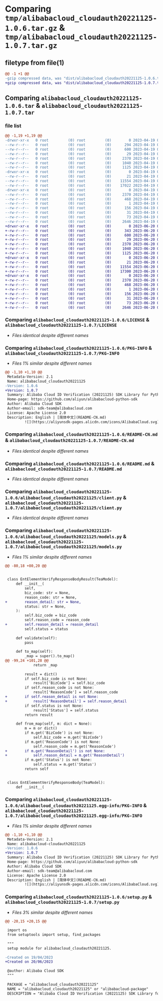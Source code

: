 # Comparing `tmp/alibabacloud_cloudauth20221125-1.0.6.tar.gz` & `tmp/alibabacloud_cloudauth20221125-1.0.7.tar.gz`

## filetype from file(1)

```diff
@@ -1 +1 @@
-gzip compressed data, was "dist/alibabacloud_cloudauth20221125-1.0.6.tar", last modified: Wed Apr 19 03:40:30 2023, max compression
+gzip compressed data, was "dist/alibabacloud_cloudauth20221125-1.0.7.tar", last modified: Tue Jun 20 08:01:07 2023, max compression
```

## Comparing `alibabacloud_cloudauth20221125-1.0.6.tar` & `alibabacloud_cloudauth20221125-1.0.7.tar`

### file list

```diff
@@ -1,19 +1,19 @@
-drwxr-xr-x   0 root         (0) root         (0)        0 2023-04-19 03:40:30.000000 alibabacloud_cloudauth20221125-1.0.6/
--rw-r--r--   0 root         (0) root         (0)      294 2023-04-19 03:40:30.000000 alibabacloud_cloudauth20221125-1.0.6/ChangeLog.md
--rw-r--r--   0 root         (0) root         (0)      600 2023-04-19 03:40:30.000000 alibabacloud_cloudauth20221125-1.0.6/LICENSE
--rw-r--r--   0 root         (0) root         (0)       29 2023-04-19 03:40:30.000000 alibabacloud_cloudauth20221125-1.0.6/MANIFEST.in
--rw-r--r--   0 root         (0) root         (0)     2370 2023-04-19 03:40:30.000000 alibabacloud_cloudauth20221125-1.0.6/PKG-INFO
--rw-r--r--   0 root         (0) root         (0)     1040 2023-04-19 03:40:30.000000 alibabacloud_cloudauth20221125-1.0.6/README-CN.md
--rw-r--r--   0 root         (0) root         (0)     1125 2023-04-19 03:40:30.000000 alibabacloud_cloudauth20221125-1.0.6/README.md
-drwxr-xr-x   0 root         (0) root         (0)        0 2023-04-19 03:40:30.000000 alibabacloud_cloudauth20221125-1.0.6/alibabacloud_cloudauth20221125/
--rw-r--r--   0 root         (0) root         (0)       21 2023-04-19 03:40:30.000000 alibabacloud_cloudauth20221125-1.0.6/alibabacloud_cloudauth20221125/__init__.py
--rw-r--r--   0 root         (0) root         (0)    11554 2023-04-19 03:40:30.000000 alibabacloud_cloudauth20221125-1.0.6/alibabacloud_cloudauth20221125/client.py
--rw-r--r--   0 root         (0) root         (0)    17022 2023-04-19 03:40:30.000000 alibabacloud_cloudauth20221125-1.0.6/alibabacloud_cloudauth20221125/models.py
-drwxr-xr-x   0 root         (0) root         (0)        0 2023-04-19 03:40:30.000000 alibabacloud_cloudauth20221125-1.0.6/alibabacloud_cloudauth20221125.egg-info/
--rw-r--r--   0 root         (0) root         (0)     2370 2023-04-19 03:40:30.000000 alibabacloud_cloudauth20221125-1.0.6/alibabacloud_cloudauth20221125.egg-info/PKG-INFO
--rw-r--r--   0 root         (0) root         (0)      468 2023-04-19 03:40:30.000000 alibabacloud_cloudauth20221125-1.0.6/alibabacloud_cloudauth20221125.egg-info/SOURCES.txt
--rw-r--r--   0 root         (0) root         (0)        1 2023-04-19 03:40:30.000000 alibabacloud_cloudauth20221125-1.0.6/alibabacloud_cloudauth20221125.egg-info/dependency_links.txt
--rw-r--r--   0 root         (0) root         (0)      156 2023-04-19 03:40:30.000000 alibabacloud_cloudauth20221125-1.0.6/alibabacloud_cloudauth20221125.egg-info/requires.txt
--rw-r--r--   0 root         (0) root         (0)       31 2023-04-19 03:40:30.000000 alibabacloud_cloudauth20221125-1.0.6/alibabacloud_cloudauth20221125.egg-info/top_level.txt
--rw-r--r--   0 root         (0) root         (0)       73 2023-04-19 03:40:30.000000 alibabacloud_cloudauth20221125-1.0.6/setup.cfg
--rw-r--r--   0 root         (0) root         (0)     2646 2023-04-19 03:40:30.000000 alibabacloud_cloudauth20221125-1.0.6/setup.py
+drwxr-xr-x   0 root         (0) root         (0)        0 2023-06-20 08:01:07.000000 alibabacloud_cloudauth20221125-1.0.7/
+-rw-r--r--   0 root         (0) root         (0)      343 2023-06-20 08:01:07.000000 alibabacloud_cloudauth20221125-1.0.7/ChangeLog.md
+-rw-r--r--   0 root         (0) root         (0)      600 2023-06-20 08:01:07.000000 alibabacloud_cloudauth20221125-1.0.7/LICENSE
+-rw-r--r--   0 root         (0) root         (0)       29 2023-06-20 08:01:07.000000 alibabacloud_cloudauth20221125-1.0.7/MANIFEST.in
+-rw-r--r--   0 root         (0) root         (0)     2370 2023-06-20 08:01:07.000000 alibabacloud_cloudauth20221125-1.0.7/PKG-INFO
+-rw-r--r--   0 root         (0) root         (0)     1040 2023-06-20 08:01:07.000000 alibabacloud_cloudauth20221125-1.0.7/README-CN.md
+-rw-r--r--   0 root         (0) root         (0)     1125 2023-06-20 08:01:07.000000 alibabacloud_cloudauth20221125-1.0.7/README.md
+drwxr-xr-x   0 root         (0) root         (0)        0 2023-06-20 08:01:07.000000 alibabacloud_cloudauth20221125-1.0.7/alibabacloud_cloudauth20221125/
+-rw-r--r--   0 root         (0) root         (0)       21 2023-06-20 08:01:07.000000 alibabacloud_cloudauth20221125-1.0.7/alibabacloud_cloudauth20221125/__init__.py
+-rw-r--r--   0 root         (0) root         (0)    11554 2023-06-20 08:01:07.000000 alibabacloud_cloudauth20221125-1.0.7/alibabacloud_cloudauth20221125/client.py
+-rw-r--r--   0 root         (0) root         (0)    17300 2023-06-20 08:01:07.000000 alibabacloud_cloudauth20221125-1.0.7/alibabacloud_cloudauth20221125/models.py
+drwxr-xr-x   0 root         (0) root         (0)        0 2023-06-20 08:01:07.000000 alibabacloud_cloudauth20221125-1.0.7/alibabacloud_cloudauth20221125.egg-info/
+-rw-r--r--   0 root         (0) root         (0)     2370 2023-06-20 08:01:07.000000 alibabacloud_cloudauth20221125-1.0.7/alibabacloud_cloudauth20221125.egg-info/PKG-INFO
+-rw-r--r--   0 root         (0) root         (0)      468 2023-06-20 08:01:07.000000 alibabacloud_cloudauth20221125-1.0.7/alibabacloud_cloudauth20221125.egg-info/SOURCES.txt
+-rw-r--r--   0 root         (0) root         (0)        1 2023-06-20 08:01:07.000000 alibabacloud_cloudauth20221125-1.0.7/alibabacloud_cloudauth20221125.egg-info/dependency_links.txt
+-rw-r--r--   0 root         (0) root         (0)      156 2023-06-20 08:01:07.000000 alibabacloud_cloudauth20221125-1.0.7/alibabacloud_cloudauth20221125.egg-info/requires.txt
+-rw-r--r--   0 root         (0) root         (0)       31 2023-06-20 08:01:07.000000 alibabacloud_cloudauth20221125-1.0.7/alibabacloud_cloudauth20221125.egg-info/top_level.txt
+-rw-r--r--   0 root         (0) root         (0)       73 2023-06-20 08:01:07.000000 alibabacloud_cloudauth20221125-1.0.7/setup.cfg
+-rw-r--r--   0 root         (0) root         (0)     2646 2023-06-20 08:01:07.000000 alibabacloud_cloudauth20221125-1.0.7/setup.py
```

### Comparing `alibabacloud_cloudauth20221125-1.0.6/LICENSE` & `alibabacloud_cloudauth20221125-1.0.7/LICENSE`

 * *Files identical despite different names*

### Comparing `alibabacloud_cloudauth20221125-1.0.6/PKG-INFO` & `alibabacloud_cloudauth20221125-1.0.7/PKG-INFO`

 * *Files 1% similar despite different names*

```diff
@@ -1,10 +1,10 @@
 Metadata-Version: 2.1
 Name: alibabacloud_cloudauth20221125
-Version: 1.0.6
+Version: 1.0.7
 Summary: Alibaba Cloud ID Verification (20221125) SDK Library for Python
 Home-page: https://github.com/aliyun/alibabacloud-python-sdk
 Author: Alibaba Cloud SDK
 Author-email: sdk-team@alibabacloud.com
 License: Apache License 2.0
 Description: English | [简体中文](README-CN.md)
         ![](https://aliyunsdk-pages.alicdn.com/icons/AlibabaCloud.svg)
```

### Comparing `alibabacloud_cloudauth20221125-1.0.6/README-CN.md` & `alibabacloud_cloudauth20221125-1.0.7/README-CN.md`

 * *Files identical despite different names*

### Comparing `alibabacloud_cloudauth20221125-1.0.6/README.md` & `alibabacloud_cloudauth20221125-1.0.7/README.md`

 * *Files identical despite different names*

### Comparing `alibabacloud_cloudauth20221125-1.0.6/alibabacloud_cloudauth20221125/client.py` & `alibabacloud_cloudauth20221125-1.0.7/alibabacloud_cloudauth20221125/client.py`

 * *Files identical despite different names*

### Comparing `alibabacloud_cloudauth20221125-1.0.6/alibabacloud_cloudauth20221125/models.py` & `alibabacloud_cloudauth20221125-1.0.7/alibabacloud_cloudauth20221125/models.py`

 * *Files 1% similar despite different names*

```diff
@@ -80,18 +80,20 @@
 
 
 class EntElementVerifyResponseBodyResult(TeaModel):
     def __init__(
         self,
         biz_code: str = None,
         reason_code: str = None,
+        reason_detail: str = None,
         status: str = None,
     ):
         self.biz_code = biz_code
         self.reason_code = reason_code
+        self.reason_detail = reason_detail
         self.status = status
 
     def validate(self):
         pass
 
     def to_map(self):
         _map = super().to_map()
@@ -99,24 +101,28 @@
             return _map
 
         result = dict()
         if self.biz_code is not None:
             result['BizCode'] = self.biz_code
         if self.reason_code is not None:
             result['ReasonCode'] = self.reason_code
+        if self.reason_detail is not None:
+            result['ReasonDetail'] = self.reason_detail
         if self.status is not None:
             result['Status'] = self.status
         return result
 
     def from_map(self, m: dict = None):
         m = m or dict()
         if m.get('BizCode') is not None:
             self.biz_code = m.get('BizCode')
         if m.get('ReasonCode') is not None:
             self.reason_code = m.get('ReasonCode')
+        if m.get('ReasonDetail') is not None:
+            self.reason_detail = m.get('ReasonDetail')
         if m.get('Status') is not None:
             self.status = m.get('Status')
         return self
 
 
 class EntElementVerifyResponseBody(TeaModel):
     def __init__(
```

### Comparing `alibabacloud_cloudauth20221125-1.0.6/alibabacloud_cloudauth20221125.egg-info/PKG-INFO` & `alibabacloud_cloudauth20221125-1.0.7/alibabacloud_cloudauth20221125.egg-info/PKG-INFO`

 * *Files 1% similar despite different names*

```diff
@@ -1,10 +1,10 @@
 Metadata-Version: 2.1
 Name: alibabacloud-cloudauth20221125
-Version: 1.0.6
+Version: 1.0.7
 Summary: Alibaba Cloud ID Verification (20221125) SDK Library for Python
 Home-page: https://github.com/aliyun/alibabacloud-python-sdk
 Author: Alibaba Cloud SDK
 Author-email: sdk-team@alibabacloud.com
 License: Apache License 2.0
 Description: English | [简体中文](README-CN.md)
         ![](https://aliyunsdk-pages.alicdn.com/icons/AlibabaCloud.svg)
```

### Comparing `alibabacloud_cloudauth20221125-1.0.6/setup.py` & `alibabacloud_cloudauth20221125-1.0.7/setup.py`

 * *Files 3% similar despite different names*

```diff
@@ -20,15 +20,15 @@
 
 import os
 from setuptools import setup, find_packages
 
 """
 setup module for alibabacloud_cloudauth20221125.
 
-Created on 19/04/2023
+Created on 20/06/2023
 
 @author: Alibaba Cloud SDK
 """
 
 PACKAGE = "alibabacloud_cloudauth20221125"
 NAME = "alibabacloud_cloudauth20221125" or "alibabacloud-package"
 DESCRIPTION = "Alibaba Cloud ID Verification (20221125) SDK Library for Python"
```

